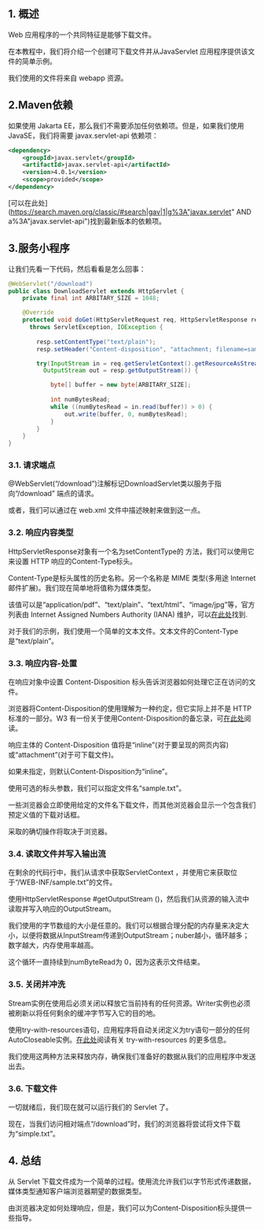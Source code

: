 ##  1. 概述

Web 应用程序的一个共同特征是能够下载文件。

在本教程中，我们将介绍一个创建可下载文件并从JavaServlet 应用程序提供该文件的简单示例。

我们使用的文件将来自 webapp 资源。

## 2.Maven依赖

如果使用 Jakarta EE，那么我们不需要添加任何依赖项。但是，如果我们使用JavaSE，我们将需要 javax.servlet-api 依赖项：

```xml
<dependency>
    <groupId>javax.servlet</groupId>
    <artifactId>javax.servlet-api</artifactId>
    <version>4.0.1</version>
    <scope>provided</scope>
</dependency>

```

[可以在此处](https://search.maven.org/classic/#search|gav|1|g%3A"javax.servlet" AND a%3A"javax.servlet-api")找到最新版本的依赖项。

## 3.服务小程序

让我们先看一下代码，然后看看是怎么回事：

```java
@WebServlet("/download")
public class DownloadServlet extends HttpServlet {
    private final int ARBITARY_SIZE = 1048;

    @Override
    protected void doGet(HttpServletRequest req, HttpServletResponse resp) 
      throws ServletException, IOException {
    
        resp.setContentType("text/plain");
        resp.setHeader("Content-disposition", "attachment; filename=sample.txt");

        try(InputStream in = req.getServletContext().getResourceAsStream("/WEB-INF/sample.txt");
          OutputStream out = resp.getOutputStream()) {

            byte[] buffer = new byte[ARBITARY_SIZE];
        
            int numBytesRead;
            while ((numBytesRead = in.read(buffer)) > 0) {
                out.write(buffer, 0, numBytesRead);
            }
        }
    }
}
```

### 3.1. 请求端点

@WebServlet(“/download”)注解标记DownloadServlet类以服务于指向“/download” 端点的请求。

或者，我们可以通过在 web.xml 文件中描述映射来做到这一点。

### 3.2. 响应内容类型

HttpServletResponse对象有一个名为setContentType的 方法，我们可以使用它来设置 HTTP 响应的Content-Type标头。

Content-Type是标头属性的历史名称。另一个名称是 MIME 类型(多用途 Internet 邮件扩展)。我们现在简单地将值称为媒体类型。

该值可以是“application/pdf”、“text/plain”、“text/html”、“image/jpg”等，官方列表由 Internet Assigned Numbers Authority (IANA) 维护，可以[在此处](https://www.iana.org/assignments/media-types/media-types.xhtml#application)找到.

对于我们的示例，我们使用一个简单的文本文件。文本文件的Content-Type是“text/plain”。

### 3.3. 响应内容-处置

在响应对象中设置 Content-Disposition 标头告诉浏览器如何处理它正在访问的文件。

浏览器将Content-Disposition的使用理解为一种约定，但它实际上并不是 HTTP 标准的一部分。W3 有一份关于使用Content-Disposition的备忘录，可[在此处](https://www.ietf.org/rfc/rfc1806.txt)阅读。

响应主体的 Content-Disposition 值将是“inline”(对于要呈现的网页内容)或“attachment”(对于可下载文件)。

如果未指定，则默认Content-Disposition为“inline”。

使用可选的标头参数，我们可以指定文件名“sample.txt”。

一些浏览器会立即使用给定的文件名下载文件，而其他浏览器会显示一个包含我们预定义值的下载对话框。

采取的确切操作将取决于浏览器。

### 3.4. 读取文件并写入输出流

在剩余的代码行中，我们从请求中获取ServletContext ，并使用它来获取位于“/WEB-INF/sample.txt”的文件。

使用HttpServletResponse #getOutputStream ()，然后我们从资源的输入流中读取并写入响应的OutputStream。

我们使用的字节数组的大小是任意的。我们可以根据合理分配的内存量来决定大小，以便将数据从InputStream传递到OutputStream；nuber越小，循环越多；数字越大，内存使用率越高。

这个循环一直持续到numByteRead为 0，因为这表示文件结束。

### 3.5. 关闭并冲洗

Stream实例在使用后必须关闭以释放它当前持有的任何资源。Writer实例也必须被刷新以将任何剩余的缓冲字节写入它的目的地。

使用try-with-resources语句，应用程序将自动关闭定义为try语句一部分的任何AutoCloseable实例。[在此处](https://www.baeldung.com/java-try-with-resources)阅读有关 try-with-resources 的更多信息。

我们使用这两种方法来释放内存，确保我们准备好的数据从我们的应用程序中发送出去。

### 3.6. 下载文件

一切就绪后，我们现在就可以运行我们的 Servlet 了。

现在，当我们访问相对端点“/download”时，我们的浏览器将尝试将文件下载为“simple.txt”。

## 4. 总结

从 Servlet 下载文件成为一个简单的过程。使用流允许我们以字节形式传递数据，媒体类型通知客户端浏览器期望的数据类型。

由浏览器决定如何处理响应，但是，我们可以为Content-Disposition标头提供一些指导。